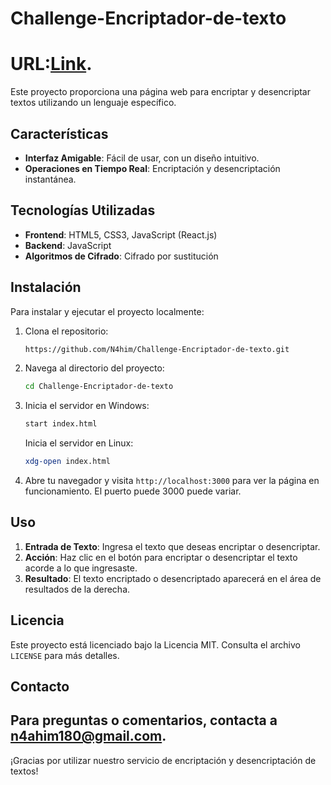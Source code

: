 # Challenge-Encriptador-de-texto
# URL:[Link](https://n4him.github.io/Challenge-Encriptador-de-texto/).

Este proyecto proporciona una página web para encriptar y desencriptar textos utilizando un lenguaje específico.

## Características

- **Interfaz Amigable**: Fácil de usar, con un diseño intuitivo.
- **Operaciones en Tiempo Real**: Encriptación y desencriptación instantánea.

## Tecnologías Utilizadas

- **Frontend**: HTML5, CSS3, JavaScript (React.js)
- **Backend**:  JavaScript
- **Algoritmos de Cifrado**: Cifrado por sustitución

## Instalación

Para instalar y ejecutar el proyecto localmente:

1. Clona el repositorio:
    ```bash
    https://github.com/N4him/Challenge-Encriptador-de-texto.git
    ```

2. Navega al directorio del proyecto:
    ```bash
    cd Challenge-Encriptador-de-texto
    ```

4. Inicia el servidor en Windows:
    ```bash
    start index.html
    ```
   Inicia el servidor en Linux:
    ```bash
    xdg-open index.html
    ```
    

5. Abre tu navegador y visita `http://localhost:3000` para ver la página en funcionamiento. El puerto puede 3000 puede variar.

## Uso

1. **Entrada de Texto**: Ingresa el texto que deseas encriptar o desencriptar.
2. **Acción**: Haz clic en el botón para encriptar o desencriptar el texto acorde a lo que ingresaste.
4. **Resultado**: El texto encriptado o desencriptado aparecerá en el área de resultados de la derecha.

## Licencia

Este proyecto está licenciado bajo la Licencia MIT. Consulta el archivo `LICENSE` para más detalles.

## Contacto

Para preguntas o comentarios, contacta a n4ahim180@gmail.com.
---
¡Gracias por utilizar nuestro servicio de encriptación y desencriptación de textos!
